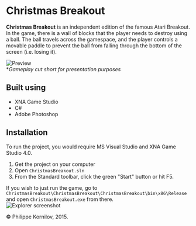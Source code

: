 # Christmas Breakout

**Christmas Breakout** is an independent edition of the famous Atari Breakout. In the game, there is a wall of blocks that the player needs to destroy using a ball. The ball travels across the gamespace, and the player controls a movable paddle to prevent the ball from falling through the bottom of the screen (i.e. losing it).

![Preview](ChristmasBreakout/ChristmasBreakoutContent/images/win.gif?raw=true)
<br>**Gameplay cut short for presentation purposes*

Built using
-----------
* XNA Game Studio
* C#
* Adobe Photoshop

Installation
------------
To run the project, you would require MS Visual Studio and XNA Game Studio 4.0.
 1. Get the project on your computer
 2. Open `ChristmasBreakout.sln`
 3. From the Standard toolbar, click the green "Start" button or hit F5.

If you wish to just run the game, go to `ChristmasBreakout\ChristmasBreakout\ChristmasBreakout\bin\x86\Release` and open `ChristmasBreakout.exe` from there.<br>
![Explorer screenshot](http://i.imgur.com/uRmoEjv.png?raw=true)

**&copy;** Philippe Kornilov, 2015.
